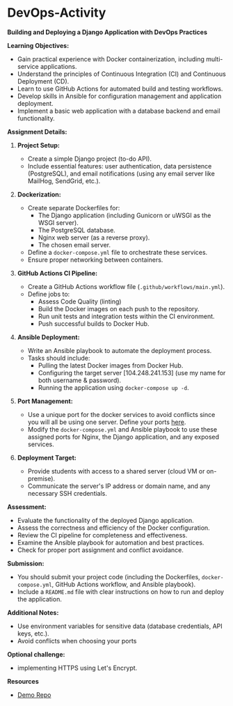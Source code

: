 # DevOps-Activity

**Building and Deploying a Django Application with DevOps Practices**

**Learning Objectives:**

* Gain practical experience with Docker containerization, including multi-service applications.
* Understand the principles of Continuous Integration (CI) and Continuous Deployment (CD).
* Learn to use GitHub Actions for automated build and testing workflows.
* Develop skills in Ansible for configuration management and application deployment.
* Implement a basic web application with a database backend and email functionality.

**Assignment Details:**

1. **Project Setup:**

   * Create a simple Django project (to-do API).
   * Include essential features: user authentication, data persistence (PostgreSQL), and email notifications (using any email server like MailHog, SendGrid, etc.).

2. **Dockerization:**

   * Create separate Dockerfiles for:
     * The Django application (including Gunicorn or uWSGI as the WSGI server).
     * The PostgreSQL database.
     * Nginx web server (as a reverse proxy).
     * The chosen email server.
   * Define a `docker-compose.yml` file to orchestrate these services.
   * Ensure proper networking between containers.

3. **GitHub Actions CI Pipeline:**

   * Create a GitHub Actions workflow file (`.github/workflows/main.yml`).
   * Define jobs to:
     * Assess Code Quality (linting)
     * Build the Docker images on each push to the repository.
     * Run unit tests and integration tests within the CI environment.
     * Push successful builds to Docker Hub.

4. **Ansible Deployment:**

   * Write an Ansible playbook to automate the deployment process.
   * Tasks should include:
     * Pulling the latest Docker images from Docker Hub.
     * Configuring the target server [104.248.241.153] (use my name for both username & password).
     * Running the application using `docker-compose up -d`.

5. **Port Management:**

   * Use a unique port for the docker services to avoid conflicts since you will all be using one server. Define your ports [here](https://docs.google.com/spreadsheets/d/1dkMxTwgAWF0DCrz3BElC5Y2D6mtFd1-dENlJY3SZ0yM/edit?usp=sharing).
   * Modify the `docker-compose.yml` and Ansible playbook to use these assigned ports for Nginx, the Django application, and any exposed services.

6. **Deployment Target:**

   * Provide students with access to a shared server (cloud VM or on-premise).
   * Communicate the server's IP address or domain name, and any necessary SSH credentials.

**Assessment:**

* Evaluate the functionality of the deployed Django application.
* Assess the correctness and efficiency of the Docker configuration.
* Review the CI pipeline for completeness and effectiveness.
* Examine the Ansible playbook for automation and best practices.
* Check for proper port assignment and conflict avoidance.

**Submission:**

* You should submit your project code (including the Dockerfiles, `docker-compose.yml`, GitHub Actions workflow, and Ansible playbook).
* Include a `README.md` file with clear instructions on how to run and deploy the application.

**Additional Notes:**

* Use environment variables for sensitive data (database credentials, API keys, etc.).
* Avoid conflicts when choosing your ports

**Optional challenge:**

* implementing HTTPS using Let's Encrypt.

**Resources**

* [Demo Repo](https://github.com/pelino250/gitpractice)

